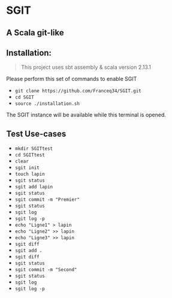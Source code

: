 # SGIT
## A Scala git-like

## Installation:
> This project uses sbt assembly & scala version 2.13.1

Please perform this set of commands to enable SGIT

* `git clone https://github.com/Franceq34/SGIT.git`
* `cd SGIT`
* `source ./installation.sh`

The SGIT instance will be available while this terminal is opened.
## Test Use-cases

* `mkdir SGITtest`
* `cd SGITtest`
* `clear`
* `sgit init`
* `touch lapin`
* `sgit status`
* `sgit add lapin`
* `sgit status`
* `sgit commit -m "Premier"`
* `sgit status`
* `sgit log`
* `sgit log -p`
* `echo "Ligne1" > lapin`
* `echo "Ligne2" >> lapin`
* `echo "Ligne3" >> lapin`
* `sgit diff`
* `sgit add .`
* `sgit diff`
* `sgit status`
* `sgit commit -m "Second"`
* `sgit status`
* `sgit log`
* `sgit log -p`
